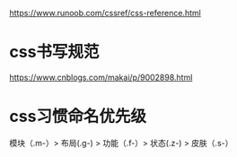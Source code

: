 https://www.runoob.com/cssref/css-reference.html


# css书写规范
https://www.cnblogs.com/makai/p/9002898.html

# css习惯命名优先级
模块（.m-）> 布局(.g-) > 功能（.f-）> 状态(.z-) > 皮肤（.s-）
